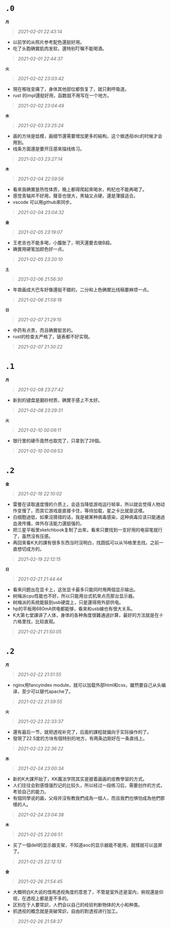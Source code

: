 **`.0`**
=========
**`月`**
>*2021-02-01 22:43:14*
- 以前学的从照片参考配色還挺好用。
- 吃了头胞确實肌肉发软，還特别叮嘱不能喝酒。
>*2021-02-01 22:44:37*

**`火`**
>*2021-02-02 23:03:42*
- 現在喉咙变痛了，身体其他部位都恢复了，就只剩呼吸道。
- rust 的impl還挺好用，函数就不用写在一个地方。
>*2021-02-02 23:04:49*

**`水`**
>*2021-02-03 23:25:24*
- 画的方块是低模，画细节還需要增加更多的結构，这个做透视dlc的时候才会用到。
- 线条方面還是要开压感來描线练习。
>*2021-02-03 23:27:14*

**`木`**
>*2021-02-04 22:59:56*
- 看來我确實是热性体质，晚上都得爬起來喝水，枸杞也不能再喝了。
- 感觉青轴并不好用，聲音也很大，黑轴又点硬，還是薄膜适合。
- vscode 可以用github來同步。
>*2021-02-04 23:04:32*

**`金`**
>*2021-02-05 23:19:07*
- 王老吉也不能多喝，小腹胀了，明天還要去做B超。
- 确實用硬笔加颜色好一点。
>*2021-02-05 23:20:10*

**`土`**
>*2021-02-06 21:56:30*
- 年兽画成大巴车好像還挺不錯的，二分和上色确實比线稿要麻烦一点。
>*2021-02-06 21:58:18*

**`日`**
>*2021-02-07 21:29:15*
- 中药有点贵，而且确實挺苦的。
- rust的检查太严格了，链表都不好实現。
>*2021-02-07 21:30:22*

**`.1`**
=========
**`月`**
>*2021-02-08 23:27:42*
- 新到的键盘是磨砂材质，确實手感上不太好。
>*2021-02-08 23:29:31*

**`火`**
>*2021-02-10 00:09:11*
- 银行里的硬币竟然也取完了，只拿到了28個。
>*2021-02-10 00:09:53*

**`.2`**
=========
**`金`**
>*2021-02-19 22:10:02*
- 雷曼在读取速度慢的介质上，会适当降低游戏运行帧率，所以就会觉得人物动作变慢了，而其它游戏是直接卡住，等待加载，星之卡比就是这樣。 
- 白细胞過低，如果沒猜错的话，我是被某种病毒感染，这种病毒应该只能通過血液传播，体外存活能力還挺强的。 
- 把三星平板里sketchbook复制了出來，看來只要找到一支好用的电容笔就行了，虽然沒有压感。 
- 再回來看K大的課有很多东西当时沒明白，找圆弧可以从16格里去找，之前一直想切成方的。
>*2021-02-19 22:12:15*

**`日`**
>*2021-02-21 21:44:44*
- 看來问题出在显卡上，这张显卡最多只能同时用两個显示输出。
- 树梅派cpu性能也不好，所以只能用台式机來点亮那台显示器。
- 树梅派的系统能裝到usb硬盘上，只是還得用外部供电。
- hp的平板用680mA供电都能够，看來和usb線也有很大关系。
- K大第七堂課讲了人体，身体的各种角度很難通過計算，最好的方法就是在十六格里找，比较直观。
>*2021-02-21 21:50:05*

**`.2`**
=========
**`月`**
>*2021-02-22 21:51:55*
- nginx用fancyindex module，就可以加载外部html和css，雖然要自己从头编译，至少可以替代apache了。
>*2021-02-22 21:59:55*

**`火`**
>*2021-02-23 22:33:37*
- 還有最后一节，就把透视补完了，后面的課程就偏向于实际操作的了。
- 發現了22.5度的方块有個特别的地方，有两条边剛好在一条直线上。
>*2021-02-23 22:36:22*

**`水`**
>*2021-02-24 23:00:34*
- 新的K大課开始了，KK魔法学院其实是披着画画的皮教學習的方式。
- 人们往往会對感情强烈记的比较久，所以经过一段练习后，需要创作的方式，考验自己的能力。
- 有個同學说的画，父母并沒有教我們成為一個人，而且我們也惧怕成為他們那樣的人。
>*2021-02-24 23:04:38*

**`木`**
>*2021-02-25 22:06:51*
- 买了一個dell的显示器支架，不知道aoc的显示器能不能用，就樣就可以竖屏了。
>*2021-02-25 22:12:13*

**`金`**
>*2021-02-26 21:54:45*
- 大概明白K大说的借用透视角度的意思了，不管是室外还是室内，俯视還是仰视，在透视上都是差不多的。
- 区别在于人要常䛊，人們会以自己的经验判断物体的大小和种类。
- 抓透视的概念就是突破常䛊，自由的對透视进行加工。
>*2021-02-26 21:58:37*